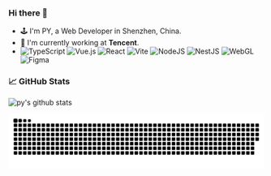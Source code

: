 
### Hi there 👋

- 🕹 I'm PY, a Web Developer in Shenzhen, China.
- 🏢 I'm currently working at **Tencent**.
- ![TypeScript](https://img.shields.io/badge/typescript-%23007ACC.svg?style=for-the-badge&logo=typescript&logoColor=white)
  ![Vue.js](https://img.shields.io/badge/vuejs-%2335495e.svg?style=for-the-badge&logo=vuedotjs&logoColor=%234FC08D)
  ![React](https://img.shields.io/badge/react-%2320232a.svg?style=for-the-badge&logo=react&logoColor=%2361DAFB)
  ![Vite](https://img.shields.io/badge/vite-%23646CFF.svg?style=for-the-badge&logo=vite&logoColor=white)
  ![NodeJS](https://img.shields.io/badge/node.js-6DA55F?style=for-the-badge&logo=node.js&logoColor=white)
  ![NestJS](https://img.shields.io/badge/nestjs-%23E0234E.svg?style=for-the-badge&logo=nestjs&logoColor=white)
  ![WebGL](https://img.shields.io/badge/WebGL-990000?logo=webgl&logoColor=white&style=for-the-badge)
  ![Figma](https://img.shields.io/badge/figma-%23F24E1E.svg?style=for-the-badge&logo=figma&logoColor=white)
  
### 📈 GitHub Stats

![py's github stats](https://github-readme-stats.vercel.app/api?username=pengYYYYY&show_icons=true&theme=radical&count_private=true&show_icons=true)

<picture>
  <source media="(prefers-color-scheme: dark)" srcset="https://raw.githubusercontent.com/PengYYYYY/PengYYYYY/output/github-contribution-grid-snake-dark.svg">
  <source media="(prefers-color-scheme: light)" srcset="https://raw.githubusercontent.com/PengYYYYY/PengYYYYY/output/github-contribution-grid-snake.svg">
  <img alt="github contribution grid snake animation" src="https://raw.githubusercontent.com/PengYYYYY/PengYYYYY/output/github-contribution-grid-snake.svg">
</picture>
